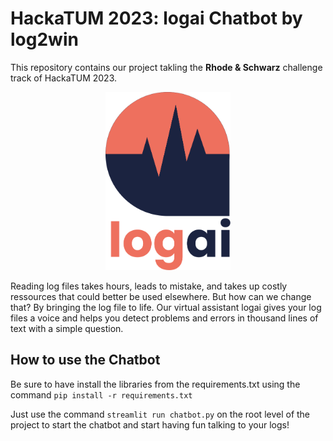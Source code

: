 # HackaTUM 2023: logai Chatbot by log2win
This repository contains our project takling the **Rhode & Schwarz** challenge track of HackaTUM 2023. 
<center>
    <img src="Logo_vertikal.svg" alt="logo" width="200"/>
</center>

Reading log files takes hours, leads to mistake, and takes up costly ressources that could better be used elsewhere. But how can we change that? By bringing the log file to life. Our virtual assistant logai gives your log files a voice and helps you detect problems and errors in thousand lines of text with a simple question.

## How to use the Chatbot #

Be sure to have install the libraries from the requirements.txt using the command <code>pip install -r requirements.txt</code>

Just use the command <code>streamlit run chatbot.py</code> on the root level of the project to start the chatbot and start having fun talking to your logs!


